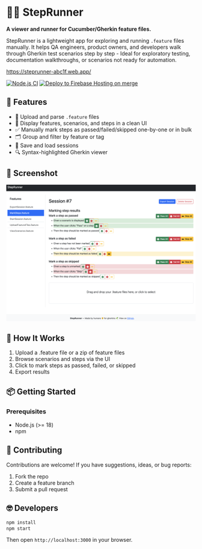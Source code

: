 # 🏃‍♂️ StepRunner

**A viewer and runner for Cucumber/Gherkin feature files.**

StepRunner is a lightweight app for exploring and running `.feature` files manually. It helps QA engineers, product owners, and developers walk through Gherkin test scenarios step by step - Ideal for exploratory testing, documentation walkthroughs, or scenarios not ready for automation.

https://steprunner-abc1f.web.app/

[![Node.js CI](https://github.com/steveswinsburg/steprunner/actions/workflows/node.js.yml/badge.svg)](https://github.com/steveswinsburg/steprunner/actions/workflows/node.js.yml)
[![Deploy to Firebase Hosting on merge](https://github.com/steveswinsburg/steprunner/actions/workflows/firebase-hosting-merge.yml/badge.svg)](https://github.com/steveswinsburg/steprunner/actions/workflows/firebase-hosting-merge.yml)

## 🚀 Features

- 📂 Upload and parse `.feature` files
- 🧾 Display features, scenarios, and steps in a clean UI
- ✅ Manually mark steps as passed/failed/skipped one-by-one or in bulk
- 🗂 Group and filter by feature or tag
- 💾 Save and load sessions
- 🔍 Syntax-highlighted Gherkin viewer

## 📸 Screenshot

<img src="screenshot.png" width="600px" />

## 🧠 How It Works
1. Upload a .feature file or a zip of feature files
2. Browse scenarios and steps via the UI
3. Click to mark steps as passed, failed, or skipped
4. Export results

## 📦 Getting Started

### Prerequisites

- Node.js (>= 18)
- npm

## 🤝 Contributing

Contributions are welcome! If you have suggestions, ideas, or bug reports:
1. Fork the repo
2. Create a feature branch
3. Submit a pull request

## 🤓 Developers

```
npm install
npm start
```
Then open `http://localhost:3000` in your browser.
